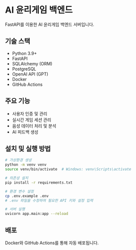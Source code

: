 # AI 윤리게임 백엔드

FastAPI를 이용한 AI 윤리게임 백엔드 서버입니다.

## 기술 스택
- Python 3.9+
- FastAPI
- SQLAlchemy (ORM)
- PostgreSQL
- OpenAI API (GPT)
- Docker
- GitHub Actions

## 주요 기능
- 사용자 인증 및 관리
- 실시간 게임 세션 관리
- 음성 데이터 처리 및 분석
- AI 피드백 생성

## 설치 및 실행 방법
```bash
# 가상환경 생성
python -m venv venv
source venv/bin/activate  # Windows: venv\Scripts\activate

# 의존성 설치
pip install -r requirements.txt

# 환경 변수 설정
cp .env.example .env
# .env 파일을 수정하여 필요한 API 키와 설정 입력

# 서버 실행
uvicorn app.main:app --reload
```

## 배포
Docker와 GitHub Actions를 통해 자동 배포됩니다. 